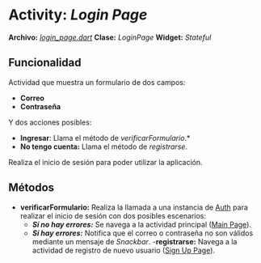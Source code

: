 # Activity: *Login Page*
**Archivo:**  [*login_page.dart*]()
**Clase:**  *LoginPage*
**Widget:** *Stateful*
## Funcionalidad
Actividad que muestra un formulario de dos campos:
- **Correo**
- **Contraseña**

Y dos acciones posibles:
- **Ingresar**: Llama el método de *verificarFormulario*.*
- **No tengo cuenta:** Llama el método de *registrarse*.

Realiza el inicio de sesión para poder utilizar la aplicación.
## Métodos
- **verificarFormulario:** Realiza la llamada a una instancia de [Auth]() para realizar el inicio de sesión con dos posibles escenarios:
	- ***Sí no hay errores:*** Se navega a la actividad principal ([Main Page]()).
	- ***Sí hay errores:*** Notifica que el correo o contraseña no son válidos mediante un mensaje de *Snackbar*.
-**registrarse:**  Navega a la actividad de registro de nuevo usuario ([Sign Up Page]()).
<!--stackedit_data:
eyJoaXN0b3J5IjpbMTA4NzAxNzE2OCwtMTI5NDUxMTk0LDIxOD
AxMTUxMywtMTYyNDI2MzUzNSw5NzcyODY0NiwtMTkwMzE4MTU3
OF19
-->